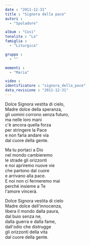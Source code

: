 ```yaml
---
date : "2011-12-31"
title : "Signora della pace"
autori : 
  - "Spoladore"

album : "Così"
tonalita : "La"
famiglia : 
  - "Liturgica"

gruppo : 
  - ""

momenti : 
  - "Maria"

video : 
identificatore : "signora_della_pace"
data_revisione : "2011-12-31"
---
```

  
  
 Dolce Signora vestita di cielo,   
Madre dolce della speranza,   
gli uomini corrono senza futuro,   
ma nelle loro mani  
c'è ancora quella forza  
per stringere la Pace  
e non farla andare via  
dal cuore della gente.  
  
  
Ma tu portaci a Dio  
nel mondo cambieremo  
le strade gli orizzonti  
e noi apriremo nuove vie  
che partono dal cuore  
e arrivano alla pace.  
E noi non ci fermeremo mai  
perché insieme a Te  
l'amore vincerà.  
  
  
 Dolce Signora vestita di cielo   
Madre dolce dell'innocenza,   
libera il mondo dalla paura,   
dal buio senza ne,  
dalla guerra e dalla fame,  
dall'odio che distrugge  
gli orizzonti della vita  
dal cuore della gente.  
  
  
  
